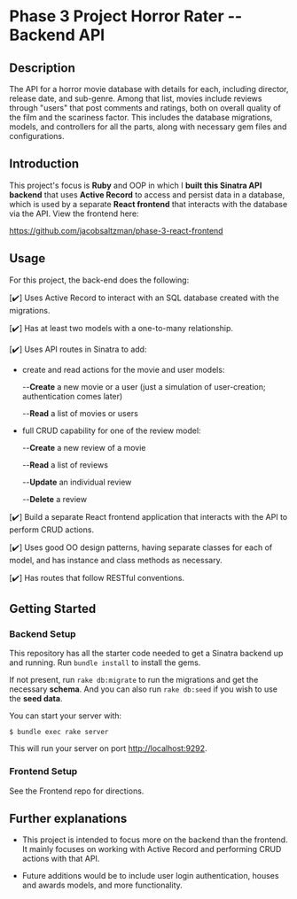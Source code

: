 # Phase 3 Project Horror Rater -- Backend API


## Description


The API for a horror movie database with details for each, including director, release date, and sub-genre. Among that list, movies include reviews through "users" that post comments and ratings, both on overall quality of the film and the scariness factor.  This includes the database migrations, models, and controllers for all the parts, along with necessary gem files and configurations.


## Introduction


This project's focus is **Ruby** and OOP in which I **built this Sinatra API backend** that uses
**Active Record** to access and persist data in a database, which is used
by a separate **React frontend** that interacts with the database via the API. View the frontend here:


https://github.com/jacobsaltzman/phase-3-react-frontend 



## Usage


For this project, the back-end does the following:


[✔️] Uses Active Record to interact with an SQL database created with the migrations.


[✔️] Has at least two models with a one-to-many relationship.


[✔️] Uses API routes in Sinatra to add:


  - create and read actions for the movie and user models:


    --**Create** a new movie or a user (just a simulation of user-creation; authentication comes later)

    --**Read** a list of movies or users


  - full CRUD capability for one of the review model:


    --**Create** a new review of a movie

    --**Read** a list of reviews

    --**Update** an individual review

    --**Delete** a review


[✔️] Build a separate React frontend application that interacts with the API to
  perform CRUD actions.


[✔️] Uses good OO design patterns, having separate classes for each of
  model, and has instance and class methods as necessary.


[✔️] Has routes that follow RESTful conventions.


## Getting Started


### Backend Setup


This repository has all the starter code needed to get a Sinatra backend up and
running. Run `bundle install` to install the gems.


If not present, run `rake db:migrate` to run the migrations and get the necessary **schema**. And you can also run `rake db:seed` if you wish to use the **seed data**.


You can start your server with:

```console
$ bundle exec rake server
```

This will run your server on port
[http://localhost:9292](http://localhost:9292).


### Frontend Setup


See the Frontend repo for directions.


## Further explanations


- This project is intended to focus more on the backend than the frontend. It mainly focuses on working with Active Record and performing CRUD actions with that API.


- Future additions would be to include user login authentication, houses and awards models, and more functionality.


